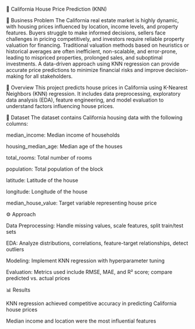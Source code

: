 🏡 California House Price Prediction (KNN)

🎯 Business Problem
The California real estate market is highly dynamic, with housing prices influenced by location, income levels, and property features. Buyers struggle to make informed decisions, sellers face challenges in pricing competitively, and investors require reliable property valuation for financing. Traditional valuation methods based on heuristics or historical averages are often inefficient, non-scalable, and error-prone, leading to mispriced properties, prolonged sales, and suboptimal investments. A data-driven approach using KNN regression can provide accurate price predictions to minimize financial risks and improve decision-making for all stakeholders.

📌 Overview
This project predicts house prices in California using K-Nearest Neighbors (KNN) regression. It includes data preprocessing, exploratory data analysis (EDA), feature engineering, and model evaluation to understand factors influencing house prices.

📂 Dataset
The dataset contains California housing data with the following columns:

median_income: Median income of households

housing_median_age: Median age of the houses

total_rooms: Total number of rooms

population: Total population of the block

latitude: Latitude of the house

longitude: Longitude of the house

median_house_value: Target variable representing house price

⚙️ Approach

Data Preprocessing: Handle missing values, scale features, split train/test sets

EDA: Analyze distributions, correlations, feature-target relationships, detect outliers

Modeling: Implement KNN regression with hyperparameter tuning

Evaluation: Metrics used include RMSE, MAE, and R² score; compare predicted vs. actual prices

📊 Results

KNN regression achieved competitive accuracy in predicting California house prices

Median income and location were the most influential features
